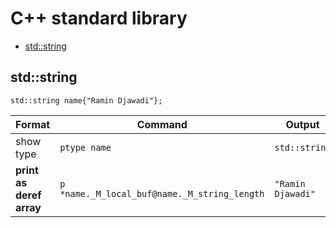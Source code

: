 # C++ standard library


* [std::string](#std::string)


## std::string

```
std::string name{"Ramin Djawadi"};
```

| Format                   | Command                                      | Output            |
|--------------------------|----------------------------------------------|-------------------|
| show type                | `ptype name`                                 | `std::string`     |
| **print as deref array** | `p *name._M_local_buf@name._M_string_length` | `"Ramin Djawadi"` |
